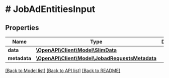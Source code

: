 # # JobAdEntitiesInput

## Properties

Name | Type | Description | Notes
------------ | ------------- | ------------- | -------------
**data** | [**\OpenAPI\Client\Model\SlimData**](SlimData.md) |  |
**metadata** | [**\OpenAPI\Client\Model\JobadRequestsMetadata**](JobadRequestsMetadata.md) |  | [optional]

[[Back to Model list]](../../README.md#models) [[Back to API list]](../../README.md#endpoints) [[Back to README]](../../README.md)
